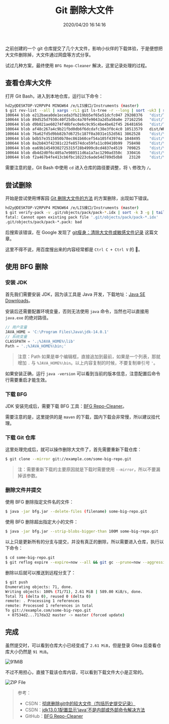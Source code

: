 ﻿---
title: "Git 删除大文件"
date: "2020/04/20 16:14:16"
updated: "2020/04/20 17:19:07"
permalink: "git-delete-large-files"
tags:
 - Git
 - BFG
categories:
 - [开发, 工具]
---

之前创建的一个 git 仓库提交了几个大文件，影响小伙伴的下载体验，于是便想把大文件删除掉，大文件通过网盘等方式分享。

试过几种方案，最终使用 `BFG Repo-Cleaner` 解决，这里记录处理的过程。

## 查看仓库大文件

打开 Git Bash，进入到本地仓库，运行以下命令：

```bash
hd2y@DESKTOP-V2RPVP4 MINGW64 /e/LIS接口/Instruments (master)
$ git rev-list --all | xargs -rL1 git ls-tree -r --long | sort -uk3 | sort -rnk4 | head -10
100644 blob e212baea0de1eceda3fb219bb5ef65e51dcfc047 29208376   "dist/Tools/Access\346\225\260\346\215\256\345\272\223\351\251\261\345\212\250/AccessDatabaseEngine_2010_X64.exe"
100644 blob 89d525d7930c40f25dbc4a70fe9043a2d5a50a0e 27162256   "dist/Tools/Access\346\225\260\346\215\256\345\272\223\351\251\261\345\212\250/AccessDatabaseEngine_2010_x86.exe"
100644 blob d9b021ae60274f40bfec0e6c9c95c4be4be62f45 26481656   "dist/Tools/Access\346\225\260\346\215\256\345\272\223\351\251\261\345\212\250/AccessDatabaseEngine_2007_x86.exe"
100644 blob af48c267a4c9b21fbd0db6f6dcdafc38e3f0c4c0 10513579   dist/WPF/LIS.Connector.WpfApp.0.2.2.7z
100644 blob 76a62fd5d9bb82b7d6725c187f0a3031e152d561 3862528    "dist/\345\205\266\344\273\226/\351\230\264\351\201\223\345\276\256\347\224\237\346\200\201 BPR-2014A MDB/Data/BV.mdb"
100644 blob bdb57e3515850b78ec861b60cef54a105f43974a 1048495    "dist/\347\224\265\346\263\263\344\273\252/\350\265\233\346\257\224\344\272\232 HYDRASYS/Data/\345\234\260\350\264\253\347\224\265\346\263\263\345\233\276\350\260\261\345\210\244\350\257\273\350\247\204\345\210\231.pptx"
100644 blob 8a2b843f42381c22fe8574dce59fa11c09410b99  758498    "dist/\347\224\265\346\263\263\344\273\252/\350\265\233\346\257\224\344\272\232 HYDRASYS/Data/Phoresis Extended 5.6.x.pdf"
100644 blob ea69b14549302725315f28b4999c8cd4837e4519  709825    "dist/\350\241\200\346\260\224\344\273\252/GEM3500/Data/GEM 3500\351\200\232\350\256\257\345\215\217\350\256\256 Interface Spec 6.X.pdf"
100644 blob db4d2d0f6c405a7e980511d6a1a7ac1290ad350c  330416    "dist/\345\205\266\344\273\226/\351\230\264\351\201\223\345\276\256\347\224\237\346\200\201 BPR-2014A MDB/Data/\351\230\264\351\201\223\345\276\256\347\224\237\346\200\201.jpg"
100644 blob f2a467b4fe413cb6fbc10223c6ade54d789d5db8   23120    "dist/\347\224\265\346\263\263\344\273\252/\350\265\233\346\257\224\344\272\232 HYDRASYS/Data/OUT.DAT"
```

需要注意的是，Git Bash 中使用 `cd` 进入仓库的路径要调整，将 `\` 修改为 `/`。

## 尝试删除

开始是尝试使用博客园 [Git 删除大文件的方法](https://www.cnblogs.com/bigmango/p/11361344.html) 的方案删除，出现如下错误。

```bash
hd2y@DESKTOP-V2RPVP4 MINGW64 /e/LIS接口/Instruments (master)
$ git verify-pack -v .git/objects/pack/pack-*.idx | sort -k 3 -g | tail -10
fatal: Cannot open existing pack file '.git/objects/pack/pack-*.idx'
.git/objects/pack/pack-*.pack: bad
```

后搜索该错误，在 Google 发现了 [git瘦身：清除大文件或敏感文件记录](https://easeapi.com/blog/blog/62-git-delete-big-file.html) 这篇文章。

这里不得不说，用百度搜出来的内容经常都是 `Ctrl C + Ctrl V` 的 :poop:。

## 使用 BFG 删除

### 安装 JDK

首先我们需要安装 JDK，因为该工具是 Java 开发，下载地址：[Java SE Downloads](https://www.oracle.com/java/technologies/javase-downloads.html)。

安装后还需要配置环境变量，否则无法使用 `java` 命令，当然也可以直接用 `java.exe` 的绝对路径。

```js
// 用户变量
JAVA_HOME = 'C:\Program Files\Java\jdk-14.0.1'
// 系统变量
CLASSPATH = '.;%JAVA_HOME%\lib'
Path = '.;%JAVA_HOME%\bin;'
```

> 注意：Path 如果是单个编辑框，直接追加到最前，如果是一个列表，那就增加 `.` 与 `%JAVA_HOME%\bin`。以上内容复制的时候，不要复制单引号 `'`。

如果安装正确，运行 `java -version` 可以看到当前的版本信息，注意配置后命令行需要重启才能生效。

### 下载 BFG

JDK 安装完成后，需要下载 BFG 工具：[BFG Repo-Cleaner](https://www.oracle.com/java/technologies/javase-jdk14-downloads.html)。

需要注意的是，这里提供的是 `maven` 的下载，国内下载会非常慢，所以建议挂代理。

### 下载 Git 仓库

这里处理完成后，就可以操作删除大文件了，首先需要重新下载仓库：

```bash
$ git clone --mirror git://example.com/some-big-repo.git
```

> 注：需要重新下载的主要原因就是下载时需要使用 `--mirror`，所以不要漏掉该参数。

### 删除文件并提交

使用 BFG 删除指定文件名的文件：

```bash
$ java -jar bfg.jar --delete-files (filename) some-big-repo.git
```

使用 BFG 删除超出指定大小的文件：

```bash
$ java -jar bfg.jar --strip-blobs-bigger-than 100M some-big-repo.git
```

以上只是更新所有的分支与提交，并没有真正的删除，所以需要进入仓库，执行以下命令：

```bash
$ cd some-big-repo.git
$ git reflog expire --expire=now --all && git gc --prune=now --aggressive
```

删除以后就可以推送到远程分支了：

```bash
$ git push
Enumerating objects: 71, done.
Writing objects: 100% (71/71), 2.61 MiB | 589.00 KiB/s, done.
Total 71 (delta 0), reused 0 (delta 0)
remote: . Processing 1 references
remote: Processed 1 references in total
To git://example.com/some-big-repo.git
 + 07534d2...717da32 master -> master (forced update)
```

## 完成

虽然提交时，可以看到仓库大小已经变成了 `2.61 MiB`，但是登录 Gitea 后查看仓库大小仍然是 `91 MiB`。

![91MiB](https://www.hd2y.net/upload/2020/04/91MiB-ecf86eb91bf448788d5ab83fda4f94e5.png)

不过不用担心，直接下载该仓库内容，可以看到下载文件大小是正常的。

![ZIP File](https://www.hd2y.net/upload/2020/04/ZIP%20File-cadfc1ec62b540a19a3bd4a15c706a95.png)

> 参考：
> + CSDN：[彻底删除git中的较大文件（包括历史提交记录）](https://blog.csdn.net/HappyRocking/article/details/89313501)
> + CSDN：[jdk13.0.1配置显示‘java'不是内部或外部命令解决方法](https://blog.csdn.net/weixin_44853744/article/details/103389161)
> + GitHub：[BFG Repo-Cleaner](https://rtyley.github.io/bfg-repo-cleaner/)
